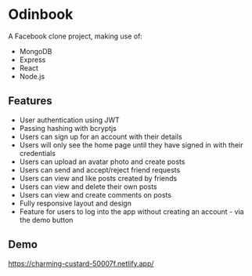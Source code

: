 
# Odinbook

A Facebook clone project, making use of:

- MongoDB
- Express
- React
- Node.js

## Features

- User authentication using JWT
- Passing hashing with bcryptjs
- Users can sign up for an account with their details
- Users will only see the home page until they have signed in with their credentials
- Users can upload an avatar photo and create posts
- Users can send and accept/reject friend requests
- Users can view and like posts created by friends
- Users can view and delete their own posts
- Users can view and create comments on posts
- Fully responsive layout and design
- Feature for users to log into the app without creating an account - via the demo button

## Demo

https://charming-custard-50007f.netlify.app/

